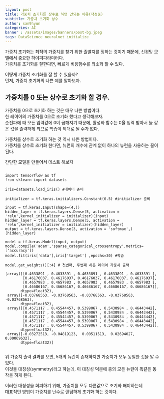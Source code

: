 ```yaml
---
layout: post
title: 가중치 초기화를 상수로 하면 안되는 이유(작성중)
subtitle: 가중치 초기화 상수
author: san9hyun
categories: AI
banner : /assets/images/banners/post-bg.jpeg
tags: DataScience neuralnet initialize 
---
```


가중치 초기화는 최적의 가중치를 찾기 위한 출발지를 정하는 것이기 때문에, 신경망 모델에서 중요한 하이퍼파라미터다.<br>
가중치를 초기화를 잘한다면, 빠르게 비용함수를 최소화 할 수 있다.<br>

어떻게 가중치 초기화를 잘 할 수 있을까?<br>
먼저, 가중치 초기화의 나쁜 예를 알아보자.

## 가중치를 0 또는 상수로 초기화 할 경우.

가중치를 0으로 초기화 하는 것은 매우 나쁜 방법이다.<br>
한 레이어의 가중치를 0으로 초기화 했다고 생각해보자.<br>
순전파에 때 모든 입력값에 0이 곱해지기 때문에, 활성화 함수는 0울 입력 받아서 늘 같은 값을 출력하게 되므로 학습이 제대로 될 수가 없다.<br>

가중치를 상수로 초기화 하는 것 역시 나쁜 방법이다.<br>
가중치를 상수로 초기화 한다면, 뉴런의 개수에 관계 없이 하나의 뉴런을 사용하는 꼴이 된다.<br>

간단한 모델을 만들어서 테스트 해보자

```jupyterpython

import tensorflow as tf
from sklearn import datasets

iris=datasets.load_iris() #데이터 준비

initializer = tf.keras.initializers.Constant(0.5) #initializer 준비

input = tf.keras.Input(shape=(4,))
hidden_layer = tf.keras.layers.Dense(5, activation = 'relu',kernel_initializer = initializer)(input)
hidden_layer = tf.keras.layers.Dense(5, activation = 'relu',kernel_initializer = initializer)(hidden_layer)
output = tf.keras.layers.Dense(3, activation = 'softmax',)(hidden_layer)

model = tf.keras.Model(input, output)
model.compile('adam','sparse_categorical_crossentropy',metrics=['accuracy'])
model.fit(iris['data'],iris['target'] ,epochs=30) #학습

model.get_weights()[:4] # 첫번째, 두번째 히든 레이어 가중치 출력
```

```text
[array([[0.4633891 , 0.4633891 , 0.4633891 , 0.4633891 , 0.4633891 ],
        [0.46176037, 0.46176037, 0.46176037, 0.46176037, 0.46176037],
        [0.4657983 , 0.4657983 , 0.4657983 , 0.4657983 , 0.4657983 ],
        [0.46686167, 0.46686167, 0.46686167, 0.46686167, 0.46686167]],
       dtype=float32),
 array([-0.03768563, -0.03768563, -0.03768563, -0.03768563, -0.03768563],
       dtype=float32),
 array([[0.4571117 , 0.45544457, 0.5399067 , 0.5430984 , 0.46443442],
        [0.4571117 , 0.45544457, 0.5399067 , 0.5430984 , 0.46443442],
        [0.4571117 , 0.45544457, 0.5399067 , 0.5430984 , 0.46443442],
        [0.4571117 , 0.45544457, 0.5399067 , 0.5430984 , 0.46443442],
        [0.4571117 , 0.45544457, 0.5399067 , 0.5430984 , 0.46443442]],
       dtype=float32),
 array([-0.03272513, -0.04819123,  0.00511513,  0.02694027,  0.00069632],
       dtype=float32)]


```
위 가중치 출력 결과를 보면, 5개의 뉴런이 존재하지만 가중치가 모두 동일한 것을 알 수 있다.<br>
이것을 대칭성(symmetry)라고 하는데, 이 대칭성 덕분에 층의 모든 뉴런이 똑같은 동작을 하게 된다.

이러한 대칭성을 회피하기 위해, 가중치를 모두 다른값으로 초기화 해야하는데<br>
대표적인 방법이 가중치를 난수로 랜덤하게 초기화 하는 것이다.
